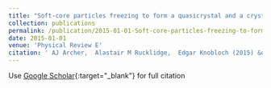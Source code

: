 ```yaml
---
title: "Soft-core particles freezing to form a quasicrystal and a crystal-liquid phase"
collection: publications
permalink: /publication/2015-01-01-Soft-core-particles-freezing-to-form-a-quasicrystal-and-a-crystal-liquid-phase
date: 2015-01-01
venue: 'Physical Review E'
citation: ' AJ Archer,  Alastair M Rucklidge,  Edgar Knobloch (2015) &quot;Soft-core particles freezing to form a quasicrystal and a crystal-liquid phase.&quot; <i>Physical Review E</i>. 92, 012324.'
---
```

Use [Google Scholar](https://scholar.google.com/scholar?q=Soft+core+particles+freezing+to+form+a+quasicrystal+and+a+crystal+liquid+phase){:target="_blank"} for full citation